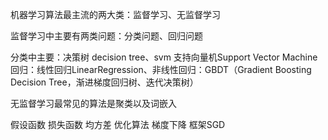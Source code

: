 
  机器学习算法最主流的两大类：监督学习、无监督学习
  
  监督学习中主要有两类问题：分类问题、回归问题
  
  分类中主要：决策树 decision tree、svm 支持向量机Support Vector Machine
  回归：线性回归LinearRegression、非线性回归：GBDT（Gradient Boosting Decision Tree，渐进梯度回归树、迭代决策树）
  
  无监督学习最常见的算法是聚类以及词嵌入



假设函数
损失函数 均方差
优化算法 梯度下降 框架SGD
